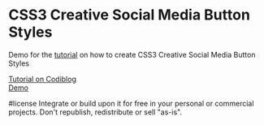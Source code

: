 # CSS3 Creative Social Media Button Styles
Demo for the <a href="http://www.codiblog.com/2016/02/create-full-screen-preloading-effect.html">tutorial</a> on how to create CSS3 Creative Social Media Button Styles

<a href="http://www.codiblog.com/2016/02/css3-creative-social-media-button-styles.html">Tutorial on Codiblog</a><br/>
<a href="https://rawgit.com/codiblog/css3-creative-social-media-button-styles/master/index.html">Demo</a>

#license
Integrate or build upon it for free in your personal or commercial projects. Don't republish, redistribute or sell "as-is".
